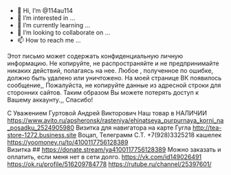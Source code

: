 - 👋 Hi, I’m @114au114
- 👀 I’m interested in ...
- 🌱 I’m currently learning ...
- 💞️ I’m looking to collaborate on ...
- 📫 How to reach me ...

<!---
114au114/114au114 is a ✨ special ✨ repository because its `README.md` (this file) appears on your GitHub profile.
You can click the Preview link to take a look at your changes.
--->
Этот письмо может содержать конфиденциальную личную информацию. Не копируйте, не распространяйте и не предпринимайте никаких действий, полагаясь на нее. Любое , полученное по ошибке, должно быть удалено или уничтожено. На моей странице ВК появилось сообщение,, Пожалуйста, не копируйте данные из адресной строки для сторонних сайтов. Таким образом Вы можете потерять доступ к Вашему аккаунту.,, Спасибо! 
 
 
С Уважением Гуртовой Андрей Викторович Наш товар в НАЛИЧИИ     https://www.avito.ru/apsheronsk/rasteniya/ehinatseya_purpurnaya_korni_na_posadku_2524905980 Визитка  для навигатора на карте Гугла
http://tea-store-1272.business.site 
Воцап, Телеграмм С.Т. +7(928)3325218 кашелек https://yoomoney.ru/to/4100117756128389  
Визитка  ## https://donate.stream/ya4100117756128389 Можно заказать и оплатить, если меня нет в сети долго.  https://vk.com/id149026491    https://ok.ru/profile/516209784778   https://rutube.ru/channel/25397601/ 
